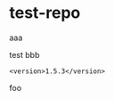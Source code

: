 # test-repo

aaa

test
bbb

<!--{x-release-please-released-start-version}-->
```
<version>1.5.3</version>
```
<!--{x-release-please-released-end}-->

foo
